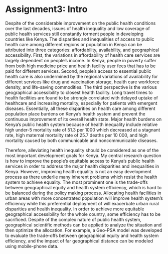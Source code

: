 # Assignment3: Intro

Despite of the considerable improvement on the public health conditions over the last decades, issues of health inequality and low coverage of public health services still constantly torment people in developing countries like Kenya. The disparities and inequalities of access to public health care among different regions or population in Kenya can be attributed into three categories: affordability, availability, and geographical accessibility. First, the variations in affordability of health care services are largely dependent on people’s income. In Kenya, people in poverty suffer from both high medicine price and health facility user fees that has to be paid for different services. Second, people’s access to essential public health care is also undermined by the regional variations of availability for different services like drug and vaccination storage, health care workforce density, and life-saving commodities. The third perspective is the various geographical accessibility to closest health facility. Long travel times to health facilities are found to be strongly correlated with delayed uptake of healthcare and increasing mortality, especially for patients with emergent diseases. Essentially, all these disparities on health care among different population place burdens on Kenya’s  health system and prevent the continuous improvement of its overall health state.  Major health burdens on Kenya’s public health system because of health inequality include relative high under-5 mortality rate of 51.3 per 1000 which decreased at a stagnant rate, high maternal mortality rate of 25.7 deaths per 10 000, and high mortality caused by both communicable and noncommunicable diseases.

Therefore, alleviating health inequality should be considered as one of the most important development goals for Kenya. My central research question is how to improve the people’s equitable access to Kenya’s public health services in order to address the major health disparities and inequalities in Kenya. However, improving health equality is not an easy development process as there underlie many inherent problems which resist the health system to achieve equality. The most prominent one is the trade-offs between geographical equity and health system efficiency, which is hard to be balanced during the policy making process. Allocating health facilities in urban areas with more concentrated population will improve health system’s efficiency while this preferential deployment of will exacerbate urban rural disparities and health inequality. In order to achieve more equitable geographical accessibility for the whole country, some efficiency has to be sacrificed. Despite of the complex nature of public health system, geographical scientific methods can be applied to analyze the situation and then optimize the allocation. For example, a Geo-PSA model was developed to evaluate the trade-offs between geographical equity and health system efficiency, and the impact of far geographical distance can be modeled using mobile-phone data. 
